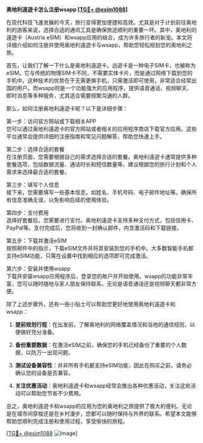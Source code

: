 **奥地利遠遊卡怎么注册wsapp [[TG💪+ @esim1088](https://t.me/s/esim1088)]**

在现代科技飞速发展的今天，旅行变得更加便捷和高效。尤其是对于计划前往奥地利的游客来说，选择合适的通讯工具是确保旅途顺利的重要一环。其中，奥地利的遠遊卡（Austria eSIM）和wsapp应用的结合，成为许多旅行者的新宠。本文将详细介绍如何注册并使用奥地利遠遊卡与wsapp，帮助您轻松规划您的奥地利之旅。

首先，让我们了解一下什么是奥地利遠遊卡。远遊卡是一种电子SIM卡，也被称为eSIM。它与传统的物理SIM卡不同，不需要实体卡片，而是通过网络下载到您的手机中。这种技术的优势在于无需更换手机，只需激活即可使用，非常适合经常出国的用户。而wsapp则是一个功能强大的应用程序，提供语音通话、视频聊天、即时消息等多种服务，尤其适合需要频繁沟通的人群。

那么，如何注册奥地利遠遊卡呢？以下是详细步骤：

第一步：访问官方网站或下载相关APP  
您可以通过奥地利遠遊卡的官方网站或者相关的应用程序商店下载官方应用。这些平台通常会提供详细的注册指南和常见问题解答，帮助您快速上手。

第二步：选择合适的套餐  
在注册页面，您需要根据自己的需求选择合适的套餐。奥地利遠遊卡通常提供多种套餐选项，包括数据流量、通话时长和短信数量等。建议根据您的旅行计划和个人需求来选择最合适的套餐。

第三步：填写个人信息  
接下来，您需要填写一些基本信息，如姓名、手机号码、电子邮件地址等。确保所有信息准确无误，以免影响后续的使用体验。

第四步：支付费用  
选择好套餐后，您需要进行支付。奥地利遠遊卡支持多种支付方式，包括信用卡、PayPal等。支付完成后，您将收到一封确认邮件，内含激活码和下载链接。

第五步：下载并激活eSIM  
按照邮件中的指示，下载eSIM文件并将其安装到您的手机中。大多数智能手机都支持eSIM功能，只需在设置中找到相应的选项即可完成激活。

第六步：安装并使用wsapp  
下载并安装wsapp应用程序后，登录您的账户并开始使用。wsapp的功能非常丰富，您可以随时随地与家人朋友保持联系，无论是语音通话还是视频聊天都非常方便。

除了上述步骤外，还有一些小贴士可以帮助您更好地使用奥地利遠遊卡和wsapp：

1. **提前规划行程**：在出发前，了解奥地利的网络覆盖情况和当地的通信规则，以便做好充分准备。
   
2. **备份重要数据**：在激活eSIM之前，确保您的手机已经备份了重要的个人数据，以防万一出现问题。

3. **测试设备兼容性**：并非所有手机都支持eSIM功能，因此在购买之前，请务必确认您的设备是否兼容。

4. **关注优惠活动**：奥地利遠遊卡和wsapp经常会推出各种优惠活动，关注这些活动可以帮助您节省不少费用。

总之，奥地利遠遊卡和wsapp的应用为您的奥地利之旅提供了极大的便利。无论是在城市间穿梭还是在乡村漫步，您都可以随时保持与外界的联系。希望本文能够帮助您顺利完成注册和使用过程，享受愉快的旅程。

[[TG💪+ @esim1088](https://t.me/s/esim1088) ![Image](https://i.postimg.cc/4NQfJmqS/Snipaste-2025-05-13-00-14-12.png)]